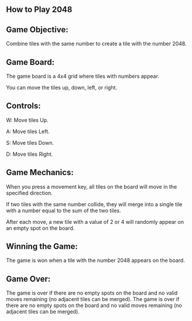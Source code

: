 How to Play 2048
------------------------
Game Objective:
-------------------
Combine tiles with the same number to create a tile with the number 2048.

Game Board:
-------------------
The game board is a 4x4 grid where tiles with numbers appear.

You can move the tiles up, down, left, or right.

Controls:
----------------
W: Move tiles Up.

A: Move tiles Left.

S: Move tiles Down.

D: Move tiles Right.

Game Mechanics:
----------------------
When you press a movement key, all tiles on the board will move in the specified direction.

If two tiles with the same number collide, they will merge into a single tile with a number equal to the sum of the two tiles.

After each move, a new tile with a value of 2 or 4 will randomly appear on an empty spot on the board.

Winning the Game:
---------------------
The game is won when a tile with the number 2048 appears on the board.

Game Over:
---------------
The game is over if there are no empty spots on the board and no valid moves remaining (no adjacent tiles can be merged).
The game is over if there are no empty spots on the board and no valid moves remaining (no adjacent tiles can be merged).
